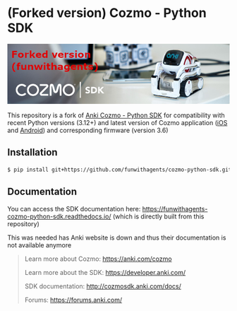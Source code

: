 # (Forked version) Cozmo - Python SDK

![Forked Cozmo Python SDK](docs/source/images/cozmo-sdk-img.jpg)

This repository is a fork of [Anki Cozmo - Python SDK](https://github.com/anki/cozmo-python-sdk) for compatibility with recent Python versions (3.12+) and latest version of Cozmo application ([iOS](https://apps.apple.com/fr/app/cozmo/id1154282030) and [Android](https://play.google.com/store/apps/details?id=com.digitaldreamlabs.cozmo2)) and corresponding firmware (version 3.6) 

## Installation

```sh
$ pip install git+https://github.com/funwithagents/cozmo-python-sdk.git
```

## Documentation

You can access the SDK documentation here: https://funwithagents-cozmo-python-sdk.readthedocs.io/
(which is directly built from this repository)

This was needed has Anki website is down and thus their documentation is not available anymore
> Learn more about Cozmo: https://anki.com/cozmo
>
> Learn more about the SDK: https://developer.anki.com/
>
> SDK documentation: http://cozmosdk.anki.com/docs/
>
> Forums: https://forums.anki.com/